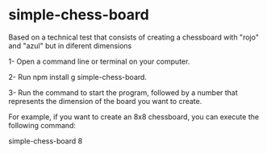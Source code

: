 # simple-chess-board
Based on a technical test that consists of creating a chessboard with "rojo" and "azul" but in diferent dimensions


1- Open a command line or terminal on your computer.

2- Run npm install g simple-chess-board.

3- Run the command to start the program, followed by a number that represents the dimension of the board you want to create.

For example, if you want to create an 8x8 chessboard, you can execute the following command:

simple-chess-board 8
